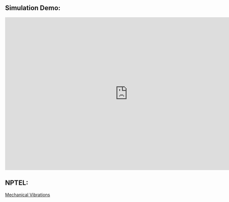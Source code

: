 ## Simulation Demo:

<iframe width="800" height="500" src="https://www.youtube.com/embed/MjRqKPJtcNc" title="YouTube video player" frameborder="0" allow="accelerometer; autoplay; clipboard-write; encrypted-media; gyroscope; picture-in-picture" allowfullscreen></iframe>

## NPTEL:

[Mechanical Vibrations](https://www.youtube.com/watch?v=bX_m53Xexvk&list=PLAC668A0566953FB5)
